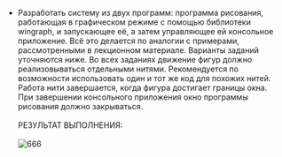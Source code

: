 - Разработать систему из двух программ: программа рисования, работающая в графическом режиме с помощью библиотеки wingraph, и запускающее её, а затем управляющее ей консольное приложение.  Всё это делается по аналогии с примерами, рассмотренными в лекционном материале.  Варианты заданий уточняются ниже. Во всех заданиях движение фигур должно реализовываться отдельными нитями. Рекомендуется по возможности использовать один и тот же код для похожих нитей.  Работа нити завершается, когда фигура достигает границы окна.  При завершении консольного приложения окно программы рисования должно закрываться.
<br><br>РЕЗУЛЬТАТ ВЫПОЛНЕНИЯ:<br><br>
![666](https://github.com/pirocsilin/educational/assets/97364957/d5796258-c5d4-47f5-a45b-ef2be2362cc8)

